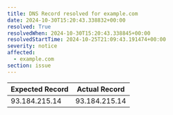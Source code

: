 ```yaml
---
title: DNS Record resolved for example.com
date: 2024-10-30T15:20:43.338832+00:00
resolved: True
resolvedWhen: 2024-10-30T15:20:43.338845+00:00
resolvedStartTime: 2024-10-25T21:09:43.191474+00:00
severity: notice
affected:
  - example.com
section: issue
---
```


| Expected Record  | Actual Record  |
|------------------|----------------|
| 93.184.215.14 | 93.184.215.14 |
